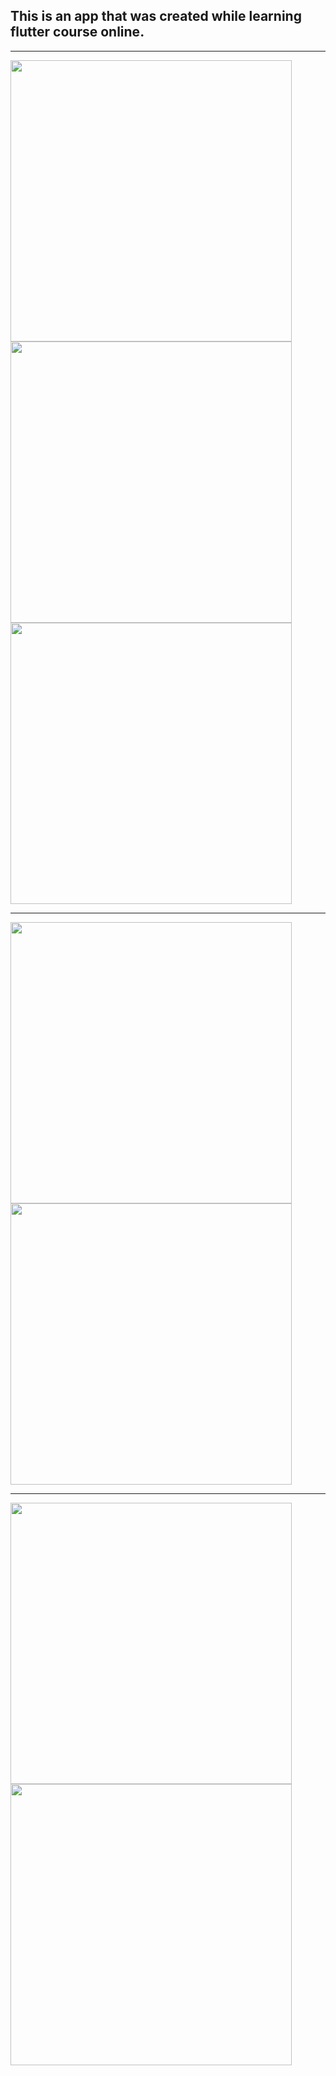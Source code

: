 ## This is an app that was created while learning flutter course online.


-----------

<p float="left">
 <img src="https://user-images.githubusercontent.com/34707669/88476256-b84a7c80-cf3f-11ea-9cfb-f1f22fff00a7.png" height="450">
<img src="https://user-images.githubusercontent.com/34707669/88476200-52f68b80-cf3f-11ea-89dc-9b2ef5ab2481.png" height="450">
<img src="https://user-images.githubusercontent.com/34707669/88476281-d7490e80-cf3f-11ea-9efb-6c393f59cf12.png" height="450">

</p>

-----------

<p float="left">

<img src="https://user-images.githubusercontent.com/34707669/88476296-ecbe3880-cf3f-11ea-92bf-13241b09870c.png" height="450">
<img src="https://user-images.githubusercontent.com/34707669/88476298-edef6580-cf3f-11ea-86f3-0c8db774df9f.png" height="450">

</p>

-----------

<p float="left">

<img src="https://user-images.githubusercontent.com/34707669/88476316-14150580-cf40-11ea-9025-db3e0169b71a.png" height="450">
<img src="https://user-images.githubusercontent.com/34707669/88476318-14ad9c00-cf40-11ea-9d33-5dbbf198dc7c.png" height="450">




</p>

